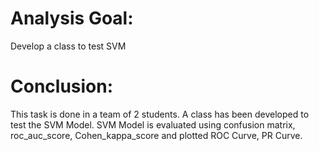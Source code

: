 # Analysis Goal:

Develop a class to test SVM 

# Conclusion:

This task is done in a team of 2 students. A class has been developed to test the SVM Model.
SVM Model is evaluated using confusion matrix, roc_auc_score, Cohen_kappa_score and plotted
ROC Curve, PR Curve.

